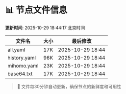 # 📊 节点文件信息

**更新时间**: 2025-10-29 18:44:17 北京时间

| 文件名 | 大小 | 最后修改 |
|--------|------|----------|
| all.yaml | 17K | 2025-10-29 18:44 |
| history.yaml | 96K | 2025-10-29 18:44 |
| mihomo.yaml | 23K | 2025-10-29 18:44 |
| base64.txt | 17K | 2025-10-29 18:44 |

> 🔄 文件每30分钟自动更新，确保节点的新鲜度和可用性
